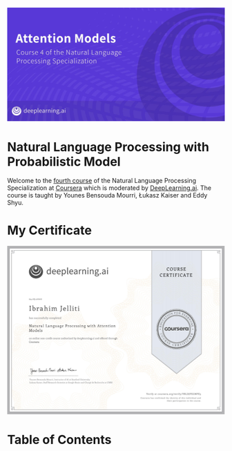![](Images/banner.jpg)
# Natural Language Processing with Probabilistic Model
Welcome to the [fourth course](https://www.coursera.org/learn/attention-models-in-nlp) of the Natural Language Processing Specialization at [Coursera](https://www.coursera.org/specializations/natural-language-processing) which is moderated by [DeepLearning.ai](http://deeplearning.ai/). The course is taught by Younes Bensouda Mourri, Łukasz Kaiser and Eddy Shyu.

# My Certificate
![](Coursera%20VRLDJPEGNPE3-page-001.jpg)
# Table of Contents
